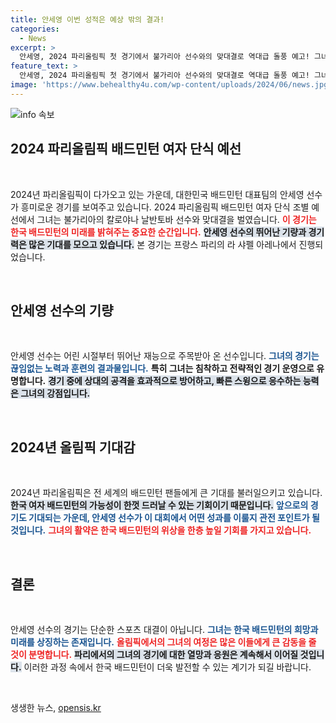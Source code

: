 ```yaml
---
title: 안세영 이번 성적은 예상 밖의 결과!
categories:
  - News
excerpt: >
  안세영, 2024 파리올림픽 첫 경기에서 불가리아 선수와의 맞대결로 역대급 돌풍 예고! 그녀의 도전이 시작된다. 클릭해서 확인하세요!
feature_text: >
  안세영, 2024 파리올림픽 첫 경기에서 불가리아 선수와의 맞대결로 역대급 돌풍 예고! 그녀의 도전이 시작된다. 클릭해서 확인하세요!
image: 'https://www.behealthy4u.com/wp-content/uploads/2024/06/news.jpg'
---
```


<p><img src="https://www.behealthy4u.com/wp-content/uploads/2024/06/news.jpg" alt="info 속보" /></p>

<h2 data-ke-size="size26">2024 파리올림픽 배드민턴 여자 단식 예선</h2>

<p data-ke-size="size16">&nbsp;</p>

<p data-ke-size="size16">2024년 파리올림픽이 다가오고 있는 가운데, 대한민국 배드민턴 대표팀의 안세영 선수가 흥미로운 경기를 보여주고 있습니다. 2024 파리올림픽 배드민턴 여자 단식 조별 예선에서 그녀는 불가리아의 칼로야나 날반토바 선수와 맞대결을 벌였습니다. <b><span style="color: #ee2323;">이 경기는 한국 배드민턴의 미래를 밝혀주는 중요한 순간입니다.</span></b> <b><span style="background-color: #21538527;">안세영 선수의 뛰어난 기량과 경기력은 많은 기대를 모으고 있습니다.</span></b> 본 경기는 프랑스 파리의 라 샤펠 아레나에서 진행되었습니다.</p>

<p data-ke-size="size16">&nbsp;</p>

<h2 data-ke-size="size26">안세영 선수의 기량</h2>

<p data-ke-size="size16">&nbsp;</p>

<p data-ke-size="size16">안세영 선수는 어린 시절부터 뛰어난 재능으로 주목받아 온 선수입니다. <b><span style="color: #1a5490;">그녀의 경기는 끊임없는 노력과 훈련의 결과물입니다.</span></b> <b><span style="ee2323;">특히 그녀는 침착하고 전략적인 경기 운영으로 유명합니다.</span></b> <b><span style="background-color: #21538527;">경기 중에 상대의 공격을 효과적으로 방어하고, 빠른 스윙으로 응수하는 능력은 그녀의 강점입니다.</span></b></p>

<p data-ke-size="size16">&nbsp;</p>

<h2 data-ke-size="size26">2024년 올림픽 기대감</h2>

<p data-ke-size="size16">&nbsp;</p>

<p data-ke-size="size16">2024년 파리올림픽은 전 세계의 배드민턴 팬들에게 큰 기대를 불러일으키고 있습니다. <b><span style="background-color: #21538527;">한국 여자 배드민턴의 가능성이 한껏 드러날 수 있는 기회이기 때문입니다.</span></b> <b><span style="color: #1a5490;">앞으로의 경기도 기대되는 가운데, 안세영 선수가 이 대회에서 어떤 성과를 이룰지 관전 포인트가 될 것입니다.</span></b> <b><span style="color: #ee2323;">그녀의 활약은 한국 배드민턴의 위상을 한층 높일 기회를 가지고 있습니다.</span></b></p>

<p data-ke-size="size16">&nbsp;</p>

<h2 data-ke-size="size26">결론</h2>

<p data-ke-size="size16">&nbsp;</p>

<p data-ke-size="size16">안세영 선수의 경기는 단순한 스포츠 대결이 아닙니다. <b><span style="color: #1a5490;">그녀는 한국 배드민턴의 희망과 미래를 상징하는 존재입니다.</span></b> <b><span style="color: #ee2323;">올림픽에서의 그녀의 여정은 많은 이들에게 큰 감동을 줄 것이 분명합니다.</span></b> <b><span style="background-color: #21538527;">파리에서의 그녀의 경기에 대한 열망과 응원은 계속해서 이어질 것입니다.</span></b> 이러한 과정 속에서 한국 배드민턴이 더욱 발전할 수 있는 계기가 되길 바랍니다.</p>

<p data-ke-size="size16">&nbsp;</p>
생생한 뉴스, <a href="https://opensis.kr" rel="dofollow">opensis.kr</a>


